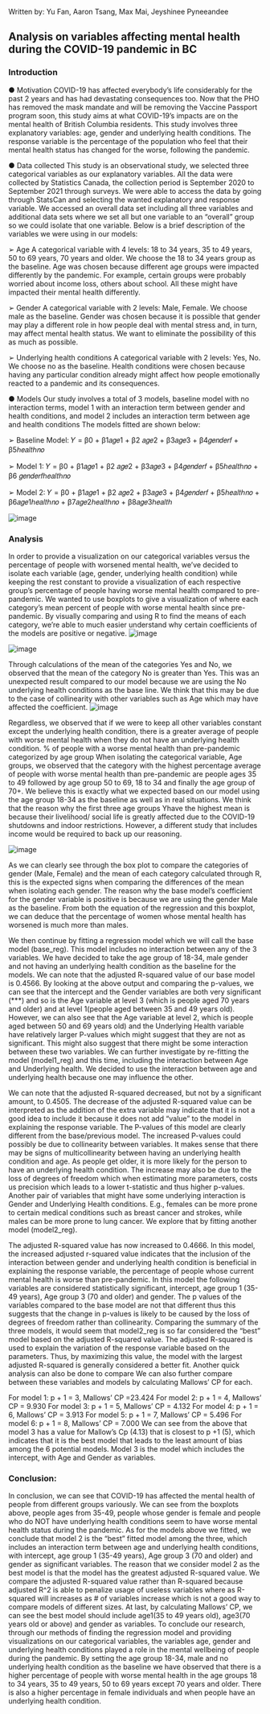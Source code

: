Written by: Yu Fan, Aaron Tsang, Max Mai, Jeyshinee Pyneeandee

## Analysis on variables affecting mental health during the COVID-19 pandemic in BC

### Introduction
● Motivation
COVID-19 has affected everybody’s life considerably for the past 2 years and has had
devastating consequences too. Now that the PHO has removed the mask mandate and will be
removing the Vaccine Passport program soon, this study aims at what COVID-19’s impacts
are on the mental health of British Columbia residents. This study involves three explanatory
variables: age, gender and underlying health conditions. The response variable is the
percentage of the population who feel that their mental health status has changed for the
worse, following the pandemic.

● Data collected
This study is an observational study, we selected three categorical variables as our
explanatory variables. All the data were collected by Statistics Canada, the collection period
is September 2020 to September 2021 through surveys. We were able to access the data by
going through StatsCan and selecting the wanted explanatory and response variable. We
accessed an overall data set including all three variables and additional data sets where we set
all but one variable to an “overall” group so we could isolate that one variable. Below is a
brief description of the variables we were using in our models:

➢ Age
A categorical variable with 4 levels: 18 to 34 years, 35 to 49 years, 50 to 69 years, 70
years and older. We choose the 18 to 34 years group as the baseline. Age was chosen
because different age groups were impacted differently by the pandemic. For
example, certain groups were probably worried about income loss, others about
school. All these might have impacted their mental health differently.

➢ Gender
A categorical variable with 2 levels: Male, Female. We choose male as the baseline.
Gender was chosen because it is possible that gender may play a different role in how
people deal with mental stress and, in turn, may affect mental health status. We want
to eliminate the possibility of this as much as possible.

➢ Underlying health conditions
A categorical variable with 2 levels: Yes, No. We choose no as the baseline. Health
conditions were chosen because having any particular condition already might affect
how people emotionally reacted to a pandemic and its consequences.

● Models
Our study involves a total of 3 models, baseline model with no interaction terms, model 1
with an interaction term between gender and health conditions, and model 2 includes an
interaction term between age and health conditions
The models fitted are shown below:

➢ Baseline Model:
𝑌 = β0 + β1𝑎𝑔𝑒1 + β2 𝑎𝑔𝑒2 + β3𝑎𝑔𝑒3 + β4𝑔𝑒𝑛𝑑𝑒𝑟𝑓 + β5ℎ𝑒𝑎𝑙𝑡ℎ𝑛𝑜

➢ Model 1:
𝑌 = β0 + β1𝑎𝑔𝑒1 + β2 𝑎𝑔𝑒2 + β3𝑎𝑔𝑒3 + β4𝑔𝑒𝑛𝑑𝑒𝑟𝑓 + β5ℎ𝑒𝑎𝑙𝑡ℎ𝑛𝑜 + β6 𝑔𝑒𝑛𝑑𝑒𝑟𝑓ℎ𝑒𝑎𝑙𝑡ℎ𝑛𝑜

➢ Model 2:
𝑌 = β0 + β1𝑎𝑔𝑒1 + β2 𝑎𝑔𝑒2 + β3𝑎𝑔𝑒3 + β4𝑔𝑒𝑛𝑑𝑒𝑟𝑓 + β5ℎ𝑒𝑎𝑙𝑡ℎ𝑛𝑜 + β6𝑎𝑔𝑒1ℎ𝑒𝑎𝑙𝑡ℎ𝑛𝑜 + β7𝑎𝑔𝑒2ℎ𝑒𝑎𝑙𝑡ℎ𝑛𝑜 + β8𝑎𝑔𝑒3ℎ𝑒𝑎𝑙𝑡ℎ

![image](https://user-images.githubusercontent.com/114613042/199873956-50da2024-7d5a-4a7d-9b65-8cdb40b17318.png)


### Analysis
In order to provide a visualization on our categorical variables versus the percentage of
people with worsened mental health, we’ve decided to isolate each variable (age, gender,
underlying health condition) while keeping the rest constant to provide a visualization of each
respective group’s percentage of people having worse mental health compared to
pre-pandemic. 
We wanted to use boxplots to give a visualization of where each category’s
mean percent of people with worse mental health since pre-pandemic. By visually comparing
and using R to find the means of each category, we’re able to much easier understand why
certain coefficients of the models are positive or negative.
![image](https://user-images.githubusercontent.com/114613042/199874024-afd5a41c-f55b-4cfe-aa05-88e8bee16d10.png)

![image](https://user-images.githubusercontent.com/114613042/199874034-4ab72235-be46-482a-9315-6ea9742811a2.png)


Through calculations of the mean of the categories Yes and No, we observed that the mean of
the category No is greater than Yes. This was an unexpected result compared to our model
because we are using the No underlying health conditions as the base line. We think that this
may be due to the case of collinearity with other variables such as Age which may have
affected the coefficient.
![image](https://user-images.githubusercontent.com/114613042/199874084-3058a9c0-2f57-4644-a440-67906ea45878.png)


Regardless, we observed that if we were to keep all other variables
constant except the underlying health condition, there is a greater average of people with
worse mental health when they do not have an underlying health condition.
% of people with a worse mental health than pre-pandemic categorized by age group
When isolating the categorical variable, Age groups, we observed that the category with the
highest percentage average of people with worse mental health than pre-pandemic are people
ages 35 to 49 followed by age group 50 to 69, 18 to 34 and finally the age group of 70+. We
believe this is exactly what we expected based on our model using the age group 18-34 as the
baseline as well as in real situations. We think that the reason why the first three age groups
Yhave the highest mean is because their livelihood/ social life is greatly affected due to the
COVID-19 shutdowns and indoor restrictions. However, a different study that includes
income would be required to back up our reasoning.


![image](https://user-images.githubusercontent.com/114613042/199874127-ee63d321-20cb-4de9-9c44-af8e826e1216.png)

As we can clearly see through the box plot to compare the categories of gender (Male,
Female) and the mean of each category calculated through R, this is the expected signs when
comparing the differences of the mean when isolating each gender. The reason why the base
model’s coefficient for the gender variable is positive is because we are using the gender
Male as the baseline. From both the equation of the regression and this boxplot, we can
deduce that the percentage of women whose mental health has worsened is much more than
males.

We then continue by fitting a regression model which we will call the base model (base_reg).
This model includes no interaction between any of the 3 variables. We have decided to take
the age group of 18-34, male gender and not having an underlying health condition as the
baseline for the models.
We can note that the adjusted R-squared value of our base model is 0.4566. By
looking at the above output and comparing the p-values, we can see that the intercept and the
Gender variables are both very significant (***) and so is the Age variable at level 3 (which
is people aged 70 years and older) and at level 1(people aged between 35 and 49 years old).
However, we can also see that the Age variable at level 2, which is people aged between 50
and 69 years old) and the Underlying Health variable have relatively larger P-values which
might suggest that they are not as significant. This might also suggest that there might be
some interaction between these two variables.
We can further investigate by re-fitting the model (model1_reg) and this time,
including the interaction between Age and Underlying health. We decided to use the
interaction between age and underlying health because one may influence the other.

We can note that the adjusted R-squared decreased, but not by a significant amount, to
0.4505. The decrease of the adjusted R-squared value can be interpreted as the addition of the
extra variable may indicate that it is not a good idea to include it because it does not add
“value” to the model in explaining the response variable.
The P-values of this model are clearly different from the base/previous model. The
increased P-values could possibly be due to collinearity between variables. It makes sense
that there may be signs of multicollinearity between having an underlying health condition
and age. As people get older, it is more likely for the person to have an underlying health
condition. The increase may also be due to the loss of degrees of freedom which when
estimating more parameters, costs us precision which leads to a lower t-statistic and thus
higher p-values.
Another pair of variables that might have some underlying interaction is Gender and
Underlying Health conditions. E.g., females can be more prone to certain medical conditions
such as breast cancer and strokes, while males can be more prone to lung cancer. We explore
that by fitting another model (model2_reg).

The adjusted R-squared value has now increased to 0.4666. In this model, the increased
adjusted r-squared value indicates that the inclusion of the interaction between gender and
underlying health condition is beneficial in explaining the response variable, the percentage
of people whose current mental health is worse than pre-pandemic.
In this model the following variables are considered statistically significant, intercept, age
group 1 (35-49 years), Age group 3 (70 and older) and gender. The p values of the variables
compared to the base model are not that different thus this suggests that the change in
p-values is likely to be caused by the loss of degrees of freedom rather than collinearity.
Comparing the summary of the three models, it would seem that model2_reg is so far
considered the “best” model based on the adjusted R-squared value. The adjusted R-squared
is used to explain the variation of the response variable based on the parameters. Thus, by
maximizing this value, the model with the largest adjusted R-squared is generally considered
a better fit.
Another quick analysis can also be done to compare
We can also further compare between these variables and models by calculating Mallows’ CP
for each.

For model 1: p + 1 = 3, Mallows’ CP =23.424
For model 2: p + 1 = 4, Mallows’ CP = 9.930
For model 3: p + 1 = 5, Mallows’ CP = 4.132
For model 4: p + 1 = 6, Mallows’ CP = 3.913
For model 5: p + 1 = 7, Mallows’ CP = 5.496
For model 6: p + 1 = 8, Mallows’ CP = 7.000
We can see from the above that model 3 has a value for Mallow’s Cp (4.13) that is closest to
p +1 (5), which indicates that it is the best model that leads to the least amount of bias
among the 6 potential models. Model 3 is the model which includes the intercept, with Age
and Gender as variables.

### Conclusion:
In conclusion, we can see that COVID-19 has affected the mental health of people from
different groups variously. We can see from the boxplots above, people ages from 35-49,
people whose gender is female and people who do NOT have underlying health conditions
seem to have worse mental health status during the pandemic. As for the models above we
fitted, we conclude that model 2 is the “best” fitted model among the three, which includes an
interaction term between age and underlying health conditions, with intercept, age group 1
(35-49 years), Age group 3 (70 and older) and gender as significant variables. The reason that
we consider model 2 as the best model is that the model has the greatest adjusted R-squared
value. We compare the adjusted R-squared value rather than R-squared because adjusted R^2
is able to penalize usage of useless variables where as R-squared will increases as # of
variables increase which is not a good way to compare models of different sizes. At last, by
calculating Mallows’ CP, we can see the best model should include age1(35 to 49 years old),
age3(70 years old or above) and gender as variables.
To conclude our research, through our methods of finding the regression model and providing
visualizations on our categorical variables, the variables age, gender and underlying health
conditions played a role in the mental wellbeing of people during the pandemic. By setting
the age group 18-34, male and no underlying health condition as the baseline we have
observed that there is a higher percentage of people with worse mental health in the age
groups 18 to 34 years, 35 to 49 years, 50 to 69 years except 70 years and older. There is also a
higher percentage in female individuals and when people have an underlying health
condition.
